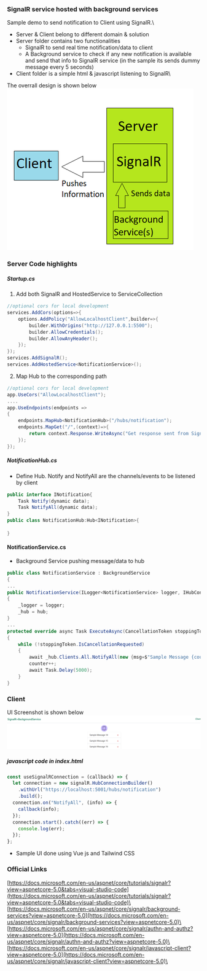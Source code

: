 ### SignalR service hosted with background services

Sample demo to send notification to Client using SignalR.\

- Server & Client belong to different domain & solution
- Server folder contains two functionalities
  - SignalR to send real time notification/data to client
  - A Background service to check if any new notification is available and send that info to SignalR service (in the sample its sends dummy message every 5 seconds)
- Client folder is a simple html & javascript listening to SignalR\

The overrall design is shown below\
![design image](https://github.com/gouthamrangarajan/Asp.Net/blob/master/SignalR%2BBackgroundService/Design.png)

### Server Code highlights

##### Startup.cs

1. Add both SignalR and HostedService to ServiceCollection

```C#
//optional cors for local development
services.AddCors(options=>{
    options.AddPolicy("AllowLocalhostClient",builder=>{
        builder.WithOrigins("http://127.0.0.1:5500");
        builder.AllowCredentials();
        builder.AllowAnyHeader();
    });
});
services.AddSignalR();
services.AddHostedService<NotificationService>();
```

2. Map Hub to the corresponding path

```C#
//optional cors for local development
app.UseCors("AllowLocalhostClient");
....
app.UseEndpoints(endpoints =>
{
    endpoints.MapHub<NotificationHub>("/hubs/notification");
    endpoints.MapGet("/",(context)=>{
        return context.Response.WriteAsync("Get response sent from SignalR hosted in background services");
    });
});
```

##### NotificationHub.cs

- Define Hub. Notify and NotifyAll are the channels/events to be listened by client

```C#
public interface INotification{
    Task Notify(dynamic data);
    Task NotifyAll(dynamic data);
}
public class NotificationHub:Hub<INotification>{

}
```

#### NotificationService.cs

- Background Service pushing message/data to hub

```C#
public class NotificationService : BackgroundService
{
...
public NotificationService(ILogger<NotificationService> logger, IHubContext<NotificationHub, INotification> hub)
{
    _logger = logger;
    _hub = hub;
}
...
protected override async Task ExecuteAsync(CancellationToken stoppingToken)
{
    while (!stoppingToken.IsCancellationRequested)
    {
        await _hub.Clients.All.NotifyAll(new {msg=$"Sample Message {counter}",id=counter});
        counter++;
        await Task.Delay(5000);
    }
}
```

### Client

UI Screenshot is shown below\
![design image](https://github.com/gouthamrangarajan/Asp.Net/blob/master/SignalR%2BBackgroundService/Client_Screenshot.PNG)

##### javascript code in index.html

```javascript
const useSignalRConnection = (callback) => {
  let connection = new signalR.HubConnectionBuilder()
    .withUrl("https://localhost:5001/hubs/notification")
    .build();
  connection.on("NotifyAll", (info) => {
    callback(info);
  });
  connection.start().catch((err) => {
    console.log(err);
  });
};
```

- Sample UI done using Vue js and Tailwind CSS

### Official Links

[https://docs.microsoft.com/en-us/aspnet/core/tutorials/signalr?view=aspnetcore-5.0&tabs=visual-studio-code](https://docs.microsoft.com/en-us/aspnet/core/tutorials/signalr?view=aspnetcore-5.0&tabs=visual-studio-code)\
[https://docs.microsoft.com/en-us/aspnet/core/signalr/background-services?view=aspnetcore-5.0](https://docs.microsoft.com/en-us/aspnet/core/signalr/background-services?view=aspnetcore-5.0)\
[https://docs.microsoft.com/en-us/aspnet/core/signalr/authn-and-authz?view=aspnetcore-5.0](https://docs.microsoft.com/en-us/aspnet/core/signalr/authn-and-authz?view=aspnetcore-5.0)\
[https://docs.microsoft.com/en-us/aspnet/core/signalr/javascript-client?view=aspnetcore-5.0](https://docs.microsoft.com/en-us/aspnet/core/signalr/javascript-client?view=aspnetcore-5.0)\
